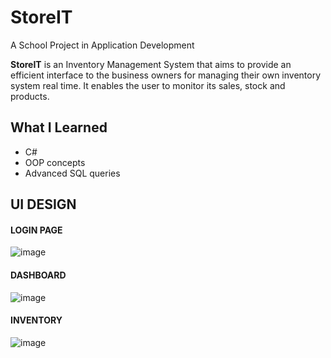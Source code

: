 # StoreIT

A School Project in Application Development 

**StoreIT** is an Inventory Management System that aims to provide an efficient interface to the business owners for managing their own inventory system real time. It enables the user to monitor its sales, stock and products.  


## What I Learned
* C#
* OOP concepts
* Advanced SQL queries

## UI DESIGN

#### LOGIN PAGE
![image](https://user-images.githubusercontent.com/99750513/178540537-ce4c1743-ee36-4c4b-b048-7697081c8c1f.png)

#### DASHBOARD
![image](https://user-images.githubusercontent.com/99750513/178540849-af616cd9-1e28-4f94-9c2b-3f0721dc15ac.png)

#### INVENTORY
![image](https://user-images.githubusercontent.com/99750513/178541438-6997343f-7cba-473e-b7c1-ca852f5c1281.png)
